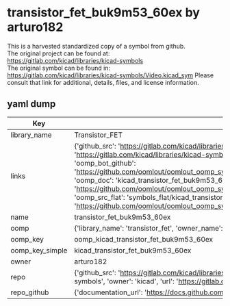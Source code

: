 # transistor_fet_buk9m53_60ex by arturo182  
This is a harvested standardized copy of a symbol from github.  
The original project can be found at:  
https://gitlab.com/kicad/libraries/kicad-symbols  
The original symbol can be found in:
https://gitlab.com/kicad/libraries/kicad-symbols/Video.kicad_sym
Please consult that link for additional, details, files, and license information.  
## yaml dump  
| Key | Value |  
| --- | --- |  
| library_name | Transistor_FET |  
| links | {'github_src': 'https://gitlab.com/kicad/libraries/kicad-symbols/Video.kicad_sym', 'github_src_repo': 'https://gitlab.com/kicad/libraries/kicad-symbols', 'oomp_bot': 'kicad_transistor_fet_buk9m53_60ex/working', 'oomp_bot_github': 'https://github.com/oomlout/oomlout_oomp_symbol_bot/tree/main/kicad_transistor_fet_buk9m53_60ex/working', 'oomp_doc': 'kicad_transistor_fet_buk9m53_60ex/working', 'oomp_doc_github': 'https://github.com/oomlout/oomlout_oomp_symbol_doc/tree/main/kicad_transistor_fet_buk9m53_60ex/working', 'oomp_src_flat': 'symbols_flat/kicad_transistor_fet_buk9m53_60ex/working', 'oomp_src_flat_github': 'https://github.com/oomlout/oomlout_oomp_symbol_src/tree/main/kicad_transistor_fet_buk9m53_60ex/working'} |  
| name | transistor_fet_buk9m53_60ex |  
| oomp | {'library_name': 'transistor_fet', 'owner_name': 'kicad', 'symbol_name': 'transistor_fet_buk9m53_60ex'} |  
| oomp_key | oomp_kicad_transistor_fet_buk9m53_60ex |  
| oomp_key_simple | kicad_transistor_fet_buk9m53_60ex |  
| owner | arturo182 |  
| repo | {'github_src': 'https://gitlab.com/kicad/libraries/kicad-symbols/Video.kicad_sym', 'name': 'libraries/kicad-symbols', 'owner': 'kicad', 'url': 'https://gitlab.com/kicad/libraries/kicad-symbols'} |  
| repo_github | {'documentation_url': 'https://docs.github.com/rest/repos/repos#get-a-repository', 'message': 'Not Found'} |  

